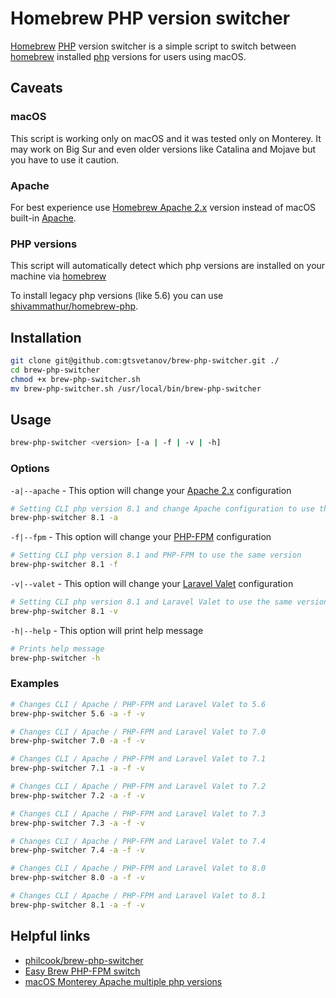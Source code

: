 # Homebrew PHP version switcher
[Homebrew](https://brew.sh/) [PHP](https://php.net/) version switcher is a simple script to switch between [homebrew](https://brew.sh) installed [php](https://php.net/) versions for users using macOS.

## Caveats
### macOS
This script is working only on macOS and it was tested only on Monterey. It may work on Big Sur and even older versions like Catalina and Mojave but you have to use it caution.

### Apache
For best experience use [Homebrew Apache 2.x](https://formulae.brew.sh/formula/httpd) version instead of macOS built-in [Apache](https://httpd.apache.org/).

### PHP versions
This script will automatically detect which php versions are installed on your machine via [homebrew](https://brew.sh)

To install legacy php versions (like 5.6) you can use [shivammathur/homebrew-php](https://github.com/shivammathur/homebrew-php).

## Installation
```sh
git clone git@github.com:gtsvetanov/brew-php-switcher.git ./
cd brew-php-switcher
chmod +x brew-php-switcher.sh
mv brew-php-switcher.sh /usr/local/bin/brew-php-switcher
```

## Usage
```sh
brew-php-switcher <version> [-a | -f | -v | -h] 
```

### Options
`-a|--apache` - This option will change your [Apache 2.x](https://httpd.apache.org/) configuration
```sh
# Setting CLI php version 8.1 and change Apache configuration to use the same version
brew-php-switcher 8.1 -a 
```

`-f|--fpm` - This option will change your [PHP-FPM](https://www.php.net/manual/en/install.fpm.php) configuration
```sh
# Setting CLI php version 8.1 and PHP-FPM to use the same version
brew-php-switcher 8.1 -f 
```

`-v|--valet` - This option will change your [Laravel Valet](https://laravel.com/docs/master/valet) configuration
```sh
# Setting CLI php version 8.1 and Laravel Valet to use the same version
brew-php-switcher 8.1 -v 
```

`-h|--help` - This option will print help message
```sh
# Prints help message
brew-php-switcher -h
```

### Examples
```sh
# Changes CLI / Apache / PHP-FPM and Laravel Valet to 5.6
brew-php-switcher 5.6 -a -f -v

# Changes CLI / Apache / PHP-FPM and Laravel Valet to 7.0
brew-php-switcher 7.0 -a -f -v

# Changes CLI / Apache / PHP-FPM and Laravel Valet to 7.1
brew-php-switcher 7.1 -a -f -v

# Changes CLI / Apache / PHP-FPM and Laravel Valet to 7.2
brew-php-switcher 7.2 -a -f -v

# Changes CLI / Apache / PHP-FPM and Laravel Valet to 7.3
brew-php-switcher 7.3 -a -f -v

# Changes CLI / Apache / PHP-FPM and Laravel Valet to 7.4
brew-php-switcher 7.4 -a -f -v

# Changes CLI / Apache / PHP-FPM and Laravel Valet to 8.0
brew-php-switcher 8.0 -a -f -v

# Changes CLI / Apache / PHP-FPM and Laravel Valet to 8.1
brew-php-switcher 8.1 -a -f -v
```

## Helpful links
- [philcook/brew-php-switcher](https://github.com/philcook/brew-php-switcher)
- [Easy Brew PHP-FPM switch](https://gist.github.com/rozsival/10289d1e2006c68009ace0478306ecd2)
- [macOS Monterey Apache multiple php versions](https://getgrav.org/blog/macos-monterey-apache-multiple-php-versions)
